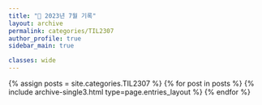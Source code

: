 ```yaml
---
title: "📝 2023년 7월 기록"
layout: archive
permalink: categories/TIL2307
author_profile: true
sidebar_main: true

classes: wide
---
```



{% assign posts = site.categories.TIL2307 %}
{% for post in posts %} {% include archive-single3.html type=page.entries_layout %} {% endfor %}
